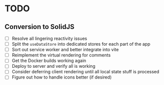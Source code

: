 # TODO

## Conversion to SolidJS

- [ ] Resolve all lingering reactivity issues
- [ ] Split the `useDataStore` into dedicated stores for each part of the app
- [ ] Sort out service worker and better integrate into vite
- [ ] Reimplement the virtual rendering for comments
- [ ] Get the Docker builds working again
- [ ] Deploy to server and verify all is working
- [ ] Consider deferring client rendering until all local state stuff is processed
- [ ] Figure out how to handle icons better (if desired)
